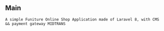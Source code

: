 ## Main

    A simple Funiture Online Shop Application made of Laravel 8, with CMS && payment gateway MIDTRANS
